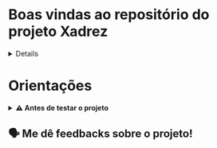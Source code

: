 # Boas vindas ao repositório do projeto Xadrez

<details>
🧑‍💻 O que foi desenvolvido<br />

Funções recursivas. Cada função recursiva simula o movimento da respectiva peça, imprimindo a direção correta a cada casa.
Loops aninhados com múltiplas variáveis e/ou condições. O movimento do Cavalo é para cima e para a direita, em "L" (duas casas para cima e uma para a direita).
O Bispo foi implementado com recursividade, e também com loops aninhados, utilizando o loop mais externo para o movimento vertical, e o mais interno para o movimento horizontal.

<br />

</details>
	
# Orientações
<details>
  <summary><strong>⚠ Antes de testar o projeto</strong></summary><br />

  1. Clone o repositório

  - Use o comando: `git clone git@github.com:p4n1k0/xadrez.git`
  - Entre na pasta do repositório que você acabou de clonar:
    - `cd xadrez/mover`

  2. Crie o arquivo cartas

  - `gcc -o xadrez xadrez.c`
  
  3. Inicialize a aplicação

  - `./xadrez 
  
</details>

🗣 Me dê feedbacks sobre o projeto!
---

